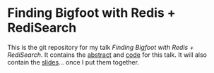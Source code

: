 # Finding Bigfoot with Redis + RediSearch

This is the git repository for my talk *Finding Bigfoot with Redis + RediSearch*. It contains the [abstract](ABSTRACT.md) and [code](code) for this talk. It will also contain the [slides](slides)... once I put them together.
